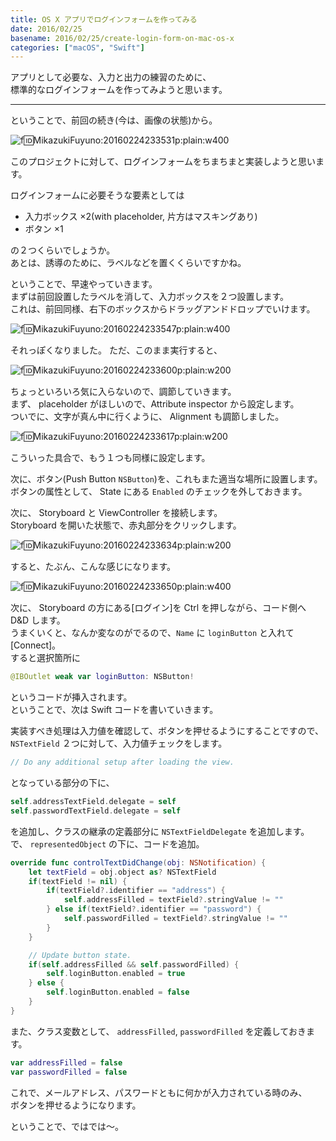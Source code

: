 ```yaml
---
title: OS X アプリでログインフォームを作ってみる
date: 2016/02/25
basename: 2016/02/25/create-login-form-on-mac-os-x
categories: ["macOS", "Swift"]
---
```


アプリとして必要な、入力と出力の練習のために、  
標準的なログインフォームを作ってみようと思います。

---

ということで、前回の続き(今は、画像の状態)から。

![f:id:MikazukiFuyuno:20160224233531p:plain:w400](https://assets.natsuneko.blog/images/20160224/20160224233531.png "f:id:MikazukiFuyuno:20160224233531p:plain:w400")

このプロジェクトに対して、ログインフォームをちまちまと実装しようと思います。

ログインフォームに必要そうな要素としては

- 入力ボックス ×2(with placeholder, 片方はマスキングあり)
- ボタン ×1

の２つくらいでしょうか。  
あとは、誘導のために、ラベルなどを置くくらいですかね。

ということで、早速やっていきます。  
まずは前回設置したラベルを消して、入力ボックスを２つ設置します。  
これは、前回同様、右下のボックスからドラッグアンドドロップでいけます。

![f:id:MikazukiFuyuno:20160224233547p:plain:w400](https://assets.natsuneko.blog/images/20160224/20160224233547.png "f:id:MikazukiFuyuno:20160224233547p:plain:w400")

それっぽくなりました。 ただ、このまま実行すると、

![f:id:MikazukiFuyuno:20160224233600p:plain:w200](https://assets.natsuneko.blog/images/20160224/20160224233600.png "f:id:MikazukiFuyuno:20160224233600p:plain:w200")

ちょっといろいろ気に入らないので、調節していきます。  
まず、 placeholder がほしいので、Attribute inspector から設定します。  
ついでに、文字が真ん中に行くように、 Alignment も調節しました。

![f:id:MikazukiFuyuno:20160224233617p:plain:w200](https://assets.natsuneko.blog/images/20160224/20160224233617.png "f:id:MikazukiFuyuno:20160224233617p:plain:w200")

こういった具合で、もう１つも同様に設定します。

次に、ボタン(Push Button `NSButton`)を、これもまた適当な場所に設置します。  
ボタンの属性として、 State にある `Enabled` のチェックを外しておきます。

次に、 Storyboard と ViewController を接続します。  
Storyboard を開いた状態で、赤丸部分をクリックします。

![f:id:MikazukiFuyuno:20160224233634p:plain:w200](https://assets.natsuneko.blog/images/20160224/20160224233634.png "f:id:MikazukiFuyuno:20160224233634p:plain:w200")

すると、たぶん、こんな感じになります。

![f:id:MikazukiFuyuno:20160224233650p:plain:w400](https://assets.natsuneko.blog/images/20160224/20160224233650.png "f:id:MikazukiFuyuno:20160224233650p:plain:w400")

次に、 Storyboard の方にある\[ログイン\]を Ctrl を押しながら、コード側へ D&D します。  
うまくいくと、なんか変なのがでるので、`Name` に `loginButton` と入れて\[Connect\]。  
すると選択箇所に

```swift
@IBOutlet weak var loginButton: NSButton!
```

というコードが挿入されます。  
ということで、次は Swift コードを書いていきます。

実装すべき処理は入力値を確認して、ボタンを押せるようにすることですので、  
`NSTextField` ２つに対して、入力値チェックをします。

```swift
// Do any additional setup after loading the view.
```

となっている部分の下に、

```swift
self.addressTextField.delegate = self
self.passwordTextField.delegate = self
```

を追加し、クラスの継承の定義部分に `NSTextFieldDelegate` を追加します。  
で、 `representedObject` の下に、コードを追加。

```swift
override func controlTextDidChange(obj: NSNotification) {
    let textField = obj.object as? NSTextField
    if(textField != nil) {
        if(textField?.identifier == "address") {
            self.addressFilled = textField?.stringValue != ""
        } else if(textField?.identifier == "password") {
            self.passwordFilled = textField?.stringValue != ""
        }
    }

    // Update button state.
    if(self.addressFilled && self.passwordFilled) {
        self.loginButton.enabled = true
    } else {
        self.loginButton.enabled = false
    }
}
```

また、クラス変数として、 `addressFilled`, `passwordFilled` を定義しておきます。

```swift
var addressFilled = false
var passwordFilled = false
```

これで、メールアドレス、パスワードともに何かが入力されている時のみ、  
ボタンを押せるようになります。

ということで、ではでは〜。
